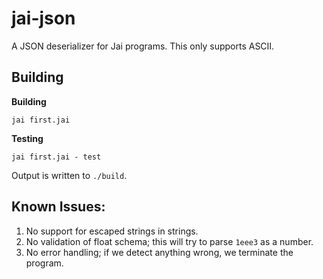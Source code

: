 # jai-json

A JSON deserializer for Jai programs. This only supports ASCII.

## Building

**Building**

```
jai first.jai
```

**Testing**

```
jai first.jai - test
```

Output is written to `./build`.

## Known Issues:

1. No support for escaped strings in strings.
1. No validation of float schema; this will try to parse `1eee3` as a number.
1. No error handling; if we detect anything wrong, we terminate the program.
